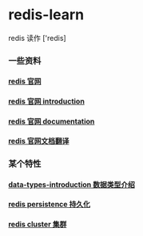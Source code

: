 # redis-learn
redis 读作 ['redis] 
### 一些资料

#### [redis 官网 ](https://redis.io/)
#### [redis 官网 introduction  ](https://redis.io/topics/introduction)
#### [redis 官网 documentation](https://redis.io/documentation)

#### [redis 官网文档翻译](http://redisdoc.com/)
### 某个特性 
#### [data-types-introduction 数据类型介绍](https://github.com/ZH379411584/redis-learn/blob/master/data-types-intr.md)
#### [redis persistence 持久化](https://github.com/ZH379411584/redis-learn/blob/master/Persistence.md)
#### [redis cluster 集群](https://github.com/ZH379411584/redis-learn/blob/master/Cluster.md)



